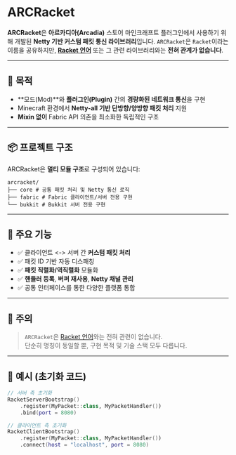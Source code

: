 # ARCRacket

**ARCRacket**은 **아르카디아(Arcadia)** 스토어 마인크래프트 플러그인에서 사용하기 위해 개발된 **Netty 기반 커스텀 패킷 통신 라이브러리**입니다. `ARCRacket`은 `Racket`이라는 이름을 공유하지만, **[Racket 언어](https://racket-lang.org)** 또는 그 관련 라이브러리와는 **전혀 관계가 없습니다**.

---

## 🎯 목적

- **모드(Mod)**와 **플러그인(Plugin)** 간의 **경량화된 네트워크 통신**을 구현
- Minecraft 환경에서 **Netty-all 기반 단방향/양방향 패킷 처리** 지원
- **Mixin 없이** Fabric API 의존을 최소화한 독립적인 구조

---

## 📦 프로젝트 구조

ARCRacket은 **멀티 모듈 구조**로 구성되어 있습니다:

```
arcracket/
├── core # 공통 패킷 처리 및 Netty 통신 로직
├── fabric # Fabric 클라이언트/서버 전용 구현
└── bukkit # Bukkit 서버 전용 구현
```


---

## 🔌 주요 기능

- ✅ 클라이언트 <-> 서버 간 **커스텀 패킷 처리**
- ✅ 패킷 ID 기반 자동 디스패칭
- ✅ **패킷 직렬화/역직렬화** 모듈화
- ✅ **핸들러 등록**, **버퍼 재사용**, **Netty 채널 관리**
- ✅ 공통 인터페이스를 통한 다양한 플랫폼 통합

---

## 🚫 주의

> `ARCRacket`은 [Racket 언어](https://racket-lang.org)와는 전혀 관련이 없습니다.  
> 단순히 명칭이 동일할 뿐, 구현 목적 및 기술 스택 모두 다릅니다.

---

## 🔧 예시 (초기화 코드)

```kotlin
// 서버 측 초기화
RacketServerBootstrap()
    .register(MyPacket::class, MyPacketHandler())
    .bind(port = 8080)
```

```kotlin
// 클라이언트 측 초기화
RacketClientBootstrap()
    .register(MyPacket::class, MyPacketHandler())
    .connect(host = "localhost", port = 8080)

```
